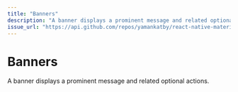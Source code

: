 ```yaml
---
title: "Banners"
description: "A banner displays a prominent message and related optional actions."
issue_url: "https://api.github.com/repos/yamankatby/react-native-material/issues/27"
---
```


# Banners

A banner displays a prominent message and related optional actions.
